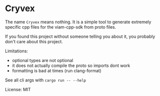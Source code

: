 # Cryvex
The name `Cryvex` means nothing. It is a simple tool to generate extremely specific cpp files for the viam-cpp-sdk from proto files. 

If you found this project without someone telling you about it, you probably don't care about this project. 


Limitations:
- optional types are not optional
- it does not actually compile the proto so imports dont work
- formatting is bad at times (run clang-format)

See all cli args with `cargo run -- --help`

License: MIT

